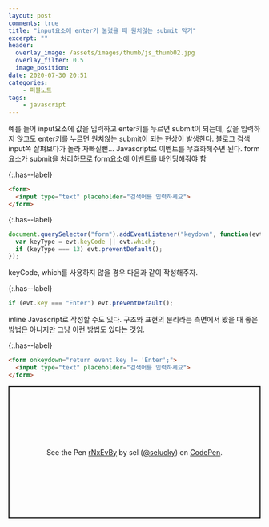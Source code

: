 ```yaml
---
layout: post
comments: true
title: "input요소에 enter키 눌렀을 때 원치않는 submit 막기"
excerpt: ""
header:
  overlay_image: /assets/images/thumb/js_thumb02.jpg
  overlay_filter: 0.5
  image_position:
date: 2020-07-30 20:51
categories:
    - 퍼블노트
tags:
    - javascript
---
```


예를 들어 input요소에 값을 입력하고 enter키를 누르면 submit이 되는데, 값을 입력하지 않고도 enter키를 누르면 원치않는 submit이 되는 현상이 발생한다. 블로그 검색 input쪽 살펴보다가 놀라 자빠질뻔... Javascript로 이벤트를 무효화해주면 된다. form요소가 submit을 처리하므로 form요소에 이벤트를 바인딩해줘야 함

{:.has--label}
```html
<form>
  <input type="text" placeholder="검색어를 입력하세요">
</form>
```

{:.has--label}
```javascript
document.querySelector("form").addEventListener("keydown", function(evt) {
  var keyType = evt.keyCode || evt.which;
  if (keyType === 13) evt.preventDefault();
});
```

keyCode, which를 사용하지 않을 경우 다음과 같이 작성해주자.

{:.has--label}
```javascript
if (evt.key === "Enter") evt.preventDefault();
```

inline Javascript로 작성할 수도 있다. 구조와 표현의 분리라는 측면에서 봤을 때 좋은 방법은 아니지만 그냥 이런 방법도 있다는 것임.

{:.has--label}
```html
<form onkeydown="return event.key != 'Enter';">
  <input type="text" placeholder="검색어를 입력하세요">
</form>
```

<p class="codepen" data-height="265" data-theme-id="default" data-default-tab="js,result" data-user="selucky" data-slug-hash="rNxEvBy" style="height: 265px; box-sizing: border-box; display: flex; align-items: center; justify-content: center; border: 2px solid; margin: 1em 0; padding: 1em;" data-pen-title="rNxEvBy">
  <span>See the Pen <a href="https://codepen.io/selucky/pen/rNxEvBy">
  rNxEvBy</a> by sel (<a href="https://codepen.io/selucky">@selucky</a>)
  on <a href="https://codepen.io">CodePen</a>.</span>
</p>
<script async src="https://static.codepen.io/assets/embed/ei.js"></script>